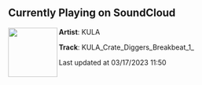 ## Currently Playing on SoundCloud

[<img align="left" width="100" src="https://i1.sndcdn.com/artworks-BNnXnLTuziBmWyVv-XOTHow-t500x500.jpg">](https://soundcloud.com/kula_1/kula_crate_diggers_breakbeat_1)

**Artist**: KULA 

**Track**: KULA_Crate_Diggers_Breakbeat_1_

Last updated at 03/17/2023 11:50
